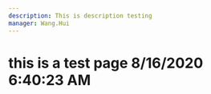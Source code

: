 ```yaml
---
description: This is description testing
manager: Wang.Hui
---
```

# this is a test page 8/16/2020 6:40:23 AM